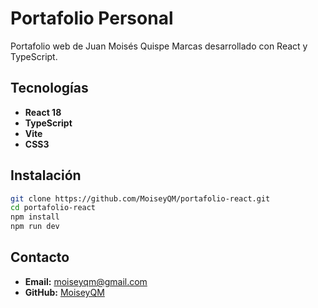 # Portafolio Personal

Portafolio web de Juan Moisés Quispe Marcas desarrollado con React y TypeScript.

## Tecnologías

- **React 18**
- **TypeScript**
- **Vite**
- **CSS3**

## Instalación

```bash
git clone https://github.com/MoiseyQM/portafolio-react.git
cd portafolio-react
npm install
npm run dev
```

## Contacto

- **Email:** moiseyqm@gmail.com
- **GitHub:** [MoiseyQM](https://github.com/MoiseyQM)
